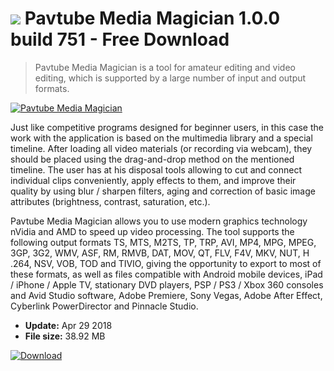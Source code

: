 # ![](https://cdn.softexe.net/static/icon/3/pavtube-media-magician-10329.png) Pavtube Media Magician 1.0.0 build 751 - Free Download

> Pavtube Media Magician is a tool for amateur editing and video editing, which is supported by a large number of input and output formats.

[![Pavtube Media Magician](https://gallery.dpcdn.pl/imgc/Tools/82144/g_-_420x350_1.5_-_x7e83ece8-399d-4b8e-8bc1-e1d5b7031a74.png)](https://softexe.net/win/multimedia/video/pavtube-media-magician:pRcba.html)

Just like competitive programs designed for beginner users, in this case the work with the application is based on the multimedia library and a special timeline. After loading all video materials (or recording via webcam), they should be placed using the drag-and-drop method on the mentioned timeline. The user has at his disposal tools allowing to cut and connect individual clips conveniently, apply effects to them, and improve their quality by using blur / sharpen filters, aging and correction of basic image attributes (brightness, contrast, saturation, etc.).
 
 Pavtube Media Magician allows you to use modern graphics technology nVidia and AMD to speed up video processing. The tool supports the following output formats TS, MTS, M2TS, TP, TRP, AVI, MP4, MPG, MPEG, 3GP, 3G2, WMV, ASF, RM, RMVB, DAT, MOV, QT, FLV, F4V, MKV, NUT, H .264, NSV, VOB, TOD and TIVIO, giving the opportunity to export to most of these formats, as well as files compatible with Android mobile devices, iPad / iPhone / Apple TV, stationary DVD players, PSP / PS3 / Xbox 360 consoles and Avid Studio software, Adobe Premiere, Sony Vegas, Adobe After Effect, Cyberlink PowerDirector and Pinnacle Studio.


- **Update:** Apr 29 2018
- **File size:** 38.92 MB

[![Download](https://cdn.softexe.net/static/img/download.png)](https://softexe.net/win/multimedia/video/pavtube-media-magician:pRcba.html)

